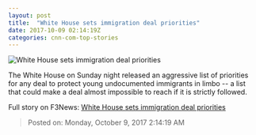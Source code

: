 ```yaml
---
layout: post
title:  "White House sets immigration deal priorities"
date: 2017-10-09 02:14:19Z
categories: cnn-com-top-stories
---
```


![White House sets immigration deal priorities](http://i2.cdn.cnn.com/cnnnext/dam/assets/170907121220-cnnee-daca-dreamers-protesters-super-tease.jpg)

The White House on Sunday night released an aggressive list of priorities for any deal to protect young undocumented immigrants in limbo -- a list that could make a deal almost impossible to reach if it is strictly followed.


Full story on F3News: [White House sets immigration deal priorities](http://www.f3nws.com/n/mYdUvB)

> Posted on: Monday, October 9, 2017 2:14:19 AM
